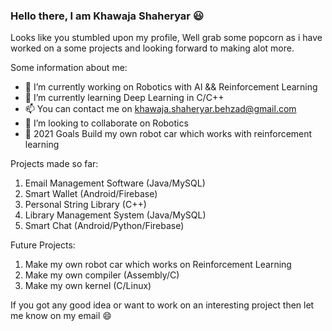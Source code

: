 ### Hello there, I am Khawaja Shaheryar 😃

Looks like you stumbled upon my profile, Well grab some popcorn as i have worked on a some projects and looking forward to making alot more.

Some information about me:

- 🔭 I’m currently working on Robotics with AI && Reinforcement Learning
- 🌱 I’m currently learning Deep Learning in C/C++
- 📫 You can contact me on [khawaja.shaheryar.behzad@gmail.com](url)
- 👯 I’m looking to collaborate on Robotics
- 🥅 2021 Goals Build my own robot car which works with reinforcement learning

Projects made so far:
1) Email Management Software (Java/MySQL)
2) Smart Wallet (Android/Firebase)
3) Personal String Library (C++)
4) Library Management System (Java/MySQL)
5) Smart Chat (Android/Python/Firebase)

Future Projects:
1) Make my own robot car which works on Reinforcement Learning
2) Make my own compiler (Assembly/C)
3) Make my own kernel (C/Linux)

If you got any good idea or want to work on an interesting project then let me know on my email 😄
